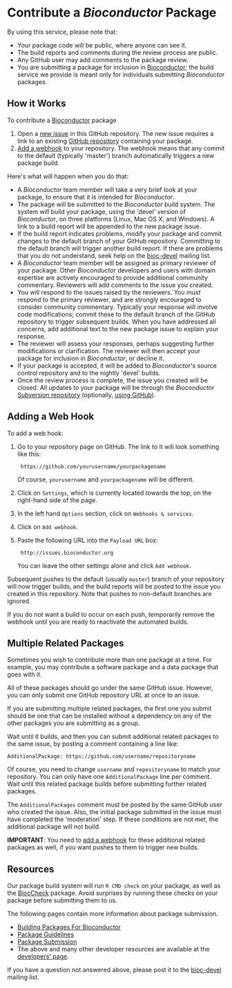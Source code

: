 
# Contribute a _Bioconductor_ Package

By using this service, please note that:

* Your package code will be public, where anyone can see it.
* The build reports and comments during the review process are public.
* Any GitHub user may add comments to the package review.
* You are submitting a package for inclusion in [Bioconductor][1]; the
  build service we provide is meant only for individuals submitting
  _Bioconductor_ packages.

## How it Works

To contribute a [Bioconductor][1] package

1. Open a [new issue](../../issues/new) in this GitHub repository. The
   new issue requires a link to an existing [GitHub repository][2]
   containing your package.
2. [Add a webhook][3] to your repository. The webhook means that any
   commit to the default (typically 'master') branch automatically
   triggers a new package build.

Here's what will happen when you do that:

* A _Bioconductor_ team member will take a very brief look at your
  package, to ensure that it is intended for _Bioconductor_.
* The package will be submitted to the _Bioconductor_ build
  system. The system will build your package, using the 'devel'
  version of _Bioconductor_, on three platforms (Linux, Mac OS X, and
  Windows). A link to a build report will be appended to the new
  package issue.
* If the build report indicates problems, modify your package and
  commit changes to the default branch of your GitHub
  repository. Committing to the default branch will trigger another
  build report. If there are problems that you do not understand, seek
  help on the [bioc-devel][9] mailing list.
* A _Bioconductor_ team member will be assigned as primary reviewer
  of your package.  Other _Bioconductor_ developers and users with
  domain expertise are actively encouraged to provide additional
  community commentary.  Reviewers will add comments to the issue you
  created.
* You will respond to the issues raised by the reviewers. You _must_
  respond to the primary reviewer, and are strongly encouraged to
  consider community commentary. Typically your response will involve
  code modifications; commit these to the default branch of the GitHub
  repository to trigger subsequent builds. When you have addressed all
  concerns, add additional text to the new package issue to explain
  your response.
* The reviewer will assess your responses, perhaps suggesting further
  modifications or clarification. The reviewer will then accept your
  package for inclusion in _Bioconductor_, or decline it.
* If your package is accepted, it will be added to _Bioconductor_'s
  source control repository and to the nightly 'devel' builds.
* Once the review process is complete, the issue you created will be
  closed. All updates to your package will be through the
  _Bioconductor_ [Subversion repository][10] (optionally,
  [using GitHub][11]).

## Adding a Web Hook

To add a web hook:

1. Go to your repository page on GitHub. The link to it will look
   something like this:

        https://github.com/yourusername/yourpackagename

   Of course, `yourusername` and `yourpackagename` will be different.

2. Click on `Settings`, which is currently located towards the top, on
   the right-hand side of the page.

3. In the left hand `Options` section, click on `Webhooks & services`.

4. Click on `Add webhook`.

5. Paste the following URL into the `Payload URL` box:

        http://issues.bioconductor.org

   You can leave the other settings alone and click `Add webhook`.

Subsequent pushes to the default (usually `master`) branch of your
repository will now trigger builds, and the build reports will be
posted to the issue you created in this repository.  Note that pushes
to non-default branches are ignored.

If you do not want a build to occur on each push, temporarily remove the
webhook until you are ready to reactivate the automated builds.

## Multiple Related Packages

Sometimes you wish to contribute more than one package at a time. For
example, you may contribute a software package and a data package that
goes with it.

All of these packages should go under the same GitHub issue. However,
you can only submit one GitHub repository URL at once to an issue.

If you are submitting multiple related packages, the first one you
submit should be one that can be installed without a dependency on any
of the other packages you are submitting as a group.

Wait until it builds, and then you can submit additional related
packages to the same issue, by posting a comment containing a line
like:

    AdditionalPackage: https://github.com/username/repositoryname

Of course, you need to change `username` and `repositoryname` to match
your repository.  You can only have one `AdditionalPackage` line per
comment.  Wait until this related package builds before submitting
further related packages.

The `AdditionalPackages` comment must be posted by the same GitHub
user who created the issue. Also, the initial package submitted in the
issue must have completed the 'moderation' step. If these conditions
are not met, the additional package will not build.

**IMPORTANT**: You need to [add a webhook][3] for these additional
related packages as well, if you want pushes to them to trigger new
builds.

## Resources

Our package build system will run `R CMD check` on your package, as
well as the [BiocCheck][4] package. Avoid surprises by running these
checks on your package before submitting them to us.

The following pages contain more information about package submission.

* [Building Packages For Bioconductor][5]
* [Package Guidelines][6]
* [Package Submission][7]
* The above and many other developer resources are available at the
  [developers' page][8].

If you have a question not answered above, please post it to the
[bioc-devel][9] mailing list.

[1]: https://bioconductor.org
[2]: https://help.github.com/articles/create-a-repo/
[3]: #adding-a-web-hook
[4]: https://bioconductor.org/packages/devel/bioc/html/BiocCheck.html
[5]: https://bioconductor.org/packages/devel/bioc/html/BiocCheck.html
[6]: https://bioconductor.org/developers/package-guidelines/
[7]: https://bioconductor.org/developers/package-submission/
[8]: https://bioconductor.org/developers/
[9]: https://stat.ethz.ch/mailman/listinfo/bioc-devel
[10]: http://bioconductor.org/developers/how-to/source-control/
[11]: http://bioconductor.org/developers/how-to/git-mirrors/
